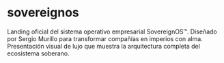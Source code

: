 # sovereignos
Landing oficial del sistema operativo empresarial SovereignOS™.  Diseñado por Sergio Murillo para transformar compañías en imperios con alma.  Presentación visual de lujo que muestra la arquitectura completa del ecosistema soberano.

